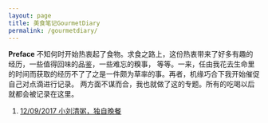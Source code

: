 ```yaml
---
layout: page
title: 美食笔记GourmetDiary
permalink: /gourmetdiary/
---
```


<Strong>Preface</Strong>
不知何时开始热衷起了食物。求食之路上，这份热衷带来了好多有趣的经历，一些值得回味的品鉴，一些难忘的糗事， 等等。一来，任由我花去生命里的时间而获取的经历不了了之是一件颇为草率的事。再者，机缘巧合下我开始催促自己对点滴进行记录。
两方面不谋而合，我也就做了这的专题。所有的吃喝以后就都会被记录在这里。
  
 
1. <a href="">12/09/2017 小刘清粥，独自晚餐</a>
